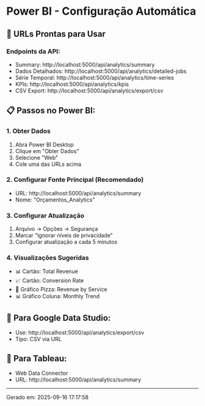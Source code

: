 # Power BI - Configuração Automática

## 🚀 URLs Prontas para Usar

### Endpoints da API:
- Summary: http://localhost:5000/api/analytics/summary
- Dados Detalhados: http://localhost:5000/api/analytics/detailed-jobs
- Série Temporal: http://localhost:5000/api/analytics/time-series
- KPIs: http://localhost:5000/api/analytics/kpis
- CSV Export: http://localhost:5000/api/analytics/export/csv

## 📋 Passos no Power BI:

### 1. Obter Dados
1. Abra Power BI Desktop
2. Clique em "Obter Dados"
3. Selecione "Web"
4. Cole uma das URLs acima

### 2. Configurar Fonte Principal (Recomendado)
- URL: http://localhost:5000/api/analytics/summary
- Nome: "Orçamentos_Analytics"

### 3. Configurar Atualização
1. Arquivo → Opções → Segurança
2. Marcar "Ignorar níveis de privacidade"
3. Configurar atualização a cada 5 minutos

### 4. Visualizações Sugeridas
- 📊 Cartão: Total Revenue
- 📈 Cartão: Conversion Rate  
- 🥧 Gráfico Pizza: Revenue by Service
- 📊 Gráfico Coluna: Monthly Trend

## 🔧 Para Google Data Studio:
- Use: http://localhost:5000/api/analytics/export/csv
- Tipo: CSV via URL

## 🔧 Para Tableau:
- Web Data Connector
- URL: http://localhost:5000/api/analytics/summary

---
Gerado em: 2025-09-16 17:17:58
